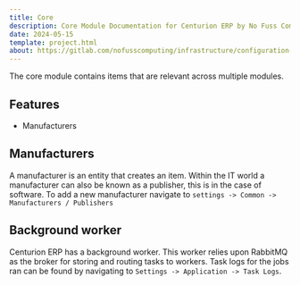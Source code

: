 ```yaml
---
title: Core
description: Core Module Documentation for Centurion ERP by No Fuss Computing
date: 2024-05-15
template: project.html
about: https://gitlab.com/nofusscomputing/infrastructure/configuration-management/centurion_erp
---
```


The core module contains items that are relevant across multiple modules.


## Features

- Manufacturers


## Manufacturers

A manufacturer is an entity that creates an item. Within the IT world a manufacturer can also be known as a publisher, this is in the case of software. To add a new manufacturer navigate to `settings -> Common -> Manufacturers / Publishers`


## Background worker

Centurion ERP has a background worker. This worker relies upon RabbitMQ as the broker for storing and routing tasks to workers. Task logs for the jobs ran can be found by navigating to `Settings -> Application -> Task Logs`.
